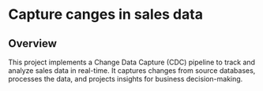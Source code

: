 # Capture canges in sales data

## Overview
This project implements a Change Data Capture (CDC) pipeline to track and analyze sales data in real-time. It captures changes from source databases, processes the data, and projects insights for business decision-making.
